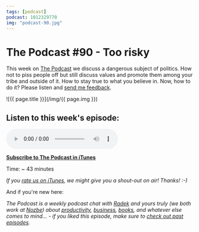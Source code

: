 ```yaml
---
tags: [podcast]
podcast: 1012329770
img: "podcast-90.jpg"
---
```


# The Podcast #90 - Too risky

This week on [The Podcast][p] we discuss a dangerous subject of politics. How not to piss people off but still discuss values and promote them among your tribe and outside of it. How to stay true to what you believe in. Now, how to do it? Please listen and [send me feedback](/contact).

<!--More-->

![{{ page.title }}](/img/{{ page.img }})

## Listen to this week's episode:

<audio controls>
<source src="https://files.nozbe.com/podcast/090.mp3" type="audio/mpeg">
</audio>

**[Subscribe to The Podcast in iTunes][i]**

Time: ~ 43 minutes

*If you [rate us on iTunes][i], we might give you a shout-out on air! Thanks! :-)*

And if you're new here:

*The Podcast is a weekly podcast chat with [Radek][r] and yours truly (we both work at [Nozbe][n]) about [productivity](/productivity), [business](/business), [books](/books), and whatever else comes to mind… - if you liked this episode, make sure to [check out past episodes](/podcast).*

[e]: /podcast-90
[p]: /podcast
[n]: https://michael.gratis/nozbe
[r]: https://michael.gratis/radex
[i]: https://michael.gratis/thepodcast
[o]: https://michael.gratis/ipadonly

[pm]: http://productivemag.com/